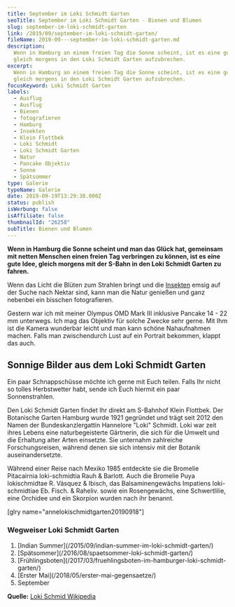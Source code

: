 ```yaml
---
title: September im Loki Schmidt Garten
seoTitle: September im Loki Schmidt Garten - Bienen und Blumen
slug: september-im-loki-schmidt-garten
link: /2019/09/september-im-loki-schmidt-garten/
fileName: 2019-09---september-im-loki-schmidt-garten.md
description:
  Wenn in Hamburg an einem freien Tag die Sonne scheint, ist es eine gute Idee,
  gleich morgens in den Loki Schmidt Garten aufzubrechen.
excerpt:
  Wenn in Hamburg an einem freien Tag die Sonne scheint, ist es eine gute Idee,
  gleich morgens in den Loki Schmidt Garten aufzubrechen.
focusKeyword: Loki Schmidt Garten
labels:
  - Ausflug
  - Ausflug
  - Bienen
  - fotografieren
  - Hamburg
  - Insekten
  - Klein Flottbek
  - Loki Schmidt
  - Loki Schmidt Garten
  - Natur
  - Pancake Objektiv
  - Sonne
  - Spätsommer
type: Galerie
typeName: Galerie
date: 2019-09-19T13:29:38.000Z
status: publish
isWerbung: false
isAffiliate: false
thumbnailId: "26258"
subTitle: Bienen und Blumen
---
```


<strong>Wenn in Hamburg die Sonne scheint und man das Glück hat, gemeinsam mit
netten Menschen einen freien Tag verbringen zu können, ist es eine gute Idee,
gleich morgens mit der S-Bahn in den Loki Schmidt Garten zu fahren.</strong>

Wenn das Licht die Blüten zum Strahlen bringt und die
[Insekten](/2019/05/insektenhotel-bienen-auf-dem-balkon/) emsig auf der Suche
nach Nektar sind, kann man die Natur genießen und ganz nebenbei ein bisschen
fotografieren.

Gestern war ich mit meiner Olympus OMD Mark III inklusive Pancake 14 - 22 mm
unterwegs. Ich mag das Objektiv für solche Zwecke sehr gerne. Mit Ihm ist die
Kamera wunderbar leicht und man kann schöne Nahaufnahmen machen. Falls man
zwischendurch Lust auf ein Portrait bekommen, klappt das auch.

## Sonnige Bilder aus dem Loki Schmidt Garten

Ein paar Schnappschüsse möchte ich gerne mit Euch teilen. Falls Ihr nicht so
tolles Herbstwetter habt, sende ich Euch hiermit ein paar Sonnenstrahlen.

Den Loki Schmidt Garten findet Ihr direkt am S-Bahnhof Klein Flottbek. Der
Botanische Garten Hamburg wurde 1921 gegründet und trägt seit 2012 den Namen der
Bundeskanzlergattin Hannelore "Loki" Schmidt. Loki war zeit ihres Lebens eine
naturbegeisterte Gärtnerin, die sich für die Umwelt und die Erhaltung alter
Arten einsetzte. Sie unternahm zahlreiche Forschungsreisen, während denen sie
sich intensiv mit der Botanik auseinandersetzte.

Während einer Reise nach Mexiko 1985 entdeckte sie die Bromelie Pitacairnia
loki-schmidtia Rauh &amp; Barlott. Auch die Bromelie Puya lokischmidtae R.
Vásquez &amp; Ibisch, das Balsaminengewächs Impatiens loki-schmidtiae Eb. Fisch.
&amp; Raheliv. sowie ein Rosengewächs, eine Schwertlilie, eine Orchidee und ein
Skorpion wurden nach ihr benannt.

[glry name="annelokischmidtgarten20190918"]

<h3><strong>Wegweiser Loki Schmidt Garten
</strong></h3>

<ol>
    <li> [Indian Summer](/2015/09/indian-summer-im-loki-schmidt-garten/) </li>
    <li> [Spätsommer](/2016/08/spaetsommer-loki-schmidt-garten/) </li>
    <li> [Frühlingsboten](/2017/03/fruehlingsboten-im-hamburger-loki-schmidt-garten/) </li>
    <li> [Erster Mai](/2018/05/erster-mai-gegensaetze/) </li>
    <li>September</li>
</ol>

<strong>Quelle:</strong>
[Loki Schmid Wikipedia](https://de.wikipedia.org/wiki/Loki_Schmidt)
